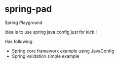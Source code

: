 spring-pad
==========

Spring Playground

Idea is to use spring java config just for kick !

Has following:
 - Spring core framework example using JavaConfig
 - Spring validation simple example 
